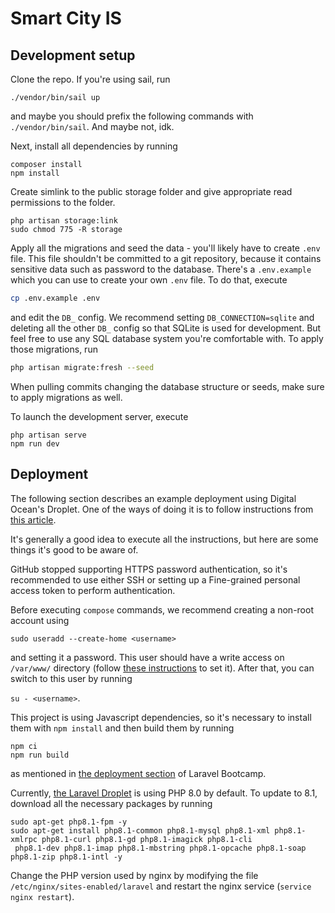 # Smart City IS

## Development setup

Clone the repo. If you're using sail, run

```
./vendor/bin/sail up
```

and maybe you should prefix the following commands with `./vendor/bin/sail`. And maybe not, idk.

Next, install all dependencies by running

```
composer install
npm install
```

Create simlink to the public storage folder and give appropriate read permissions to the folder.

```
php artisan storage:link
sudo chmod 775 -R storage
```

Apply all the migrations and seed the data - you'll likely have to create `.env` file. This file shouldn't be committed
to a git repository, because it contains sensitive data such as password to the database. There's a `.env.example` which
you can use to create your own `.env` file. To do that, execute

```bash
cp .env.example .env
```

and edit the `DB_` config. We recommend setting `DB_CONNECTION=sqlite` and deleting all the other `DB_` config so that
SQLite is used for development. But feel free to use any SQL database system you're comfortable with. To apply those 
migrations, run

```bash
php artisan migrate:fresh --seed
```

When pulling commits changing the database structure or seeds, make sure to apply migrations as well.

To launch the development server, execute

```
php artisan serve
npm run dev
```


## Deployment

The following section describes an example deployment using Digital Ocean's Droplet. One of the ways of doing it is to follow
instructions from [this article](https://blog.devgenius.io/quick-way-to-deploy-a-laravel-app-to-digitalocean-d212f088bcc5).

It's generally a good idea to execute all the instructions, but here are some things it's good to be aware of.

GitHub stopped supporting HTTPS password authentication, so it's recommended to use either SSH or setting up a 
Fine-grained personal access token to perform authentication.

Before executing `compose` commands, we recommend creating
a non-root account using

`sudo useradd --create-home <username>` 

and setting it a password. This user should have a write access on `/var/www/` directory (follow 
[these instructions](https://superuser.com/a/19333) to set it). After that, you can switch to this user by running

`su - <username>`.

This project is using Javascript dependencies, so it's necessary to install them with `npm install` and then
build them by running

```
npm ci
npm run build
```

as mentioned in [the deployment section](https://bootcamp.laravel.com/deploying) of Laravel Bootcamp.

Currently, [the Laravel Droplet](https://marketplace.digitalocean.com/apps/laravel) is using PHP 8.0 by default.
To update to 8.1, download all the necessary packages by running

```
sudo apt-get php8.1-fpm -y
sudo apt-get install php8.1-common php8.1-mysql php8.1-xml php8.1-xmlrpc php8.1-curl php8.1-gd php8.1-imagick php8.1-cli
 php8.1-dev php8.1-imap php8.1-mbstring php8.1-opcache php8.1-soap php8.1-zip php8.1-intl -y 
```

Change the PHP version used by nginx by modifying the file `/etc/nginx/sites-enabled/laravel` and restart the nginx service
(`service nginx restart`).

